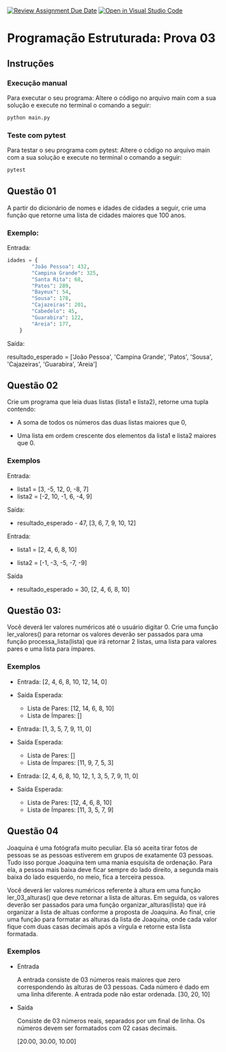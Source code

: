 [![Review Assignment Due Date](https://classroom.github.com/assets/deadline-readme-button-24ddc0f5d75046c5622901739e7c5dd533143b0c8e959d652212380cedb1ea36.svg)](https://classroom.github.com/a/eGmZTE9D)
[![Open in Visual Studio Code](https://classroom.github.com/assets/open-in-vscode-718a45dd9cf7e7f842a935f5ebbe5719a5e09af4491e668f4dbf3b35d5cca122.svg)](https://classroom.github.com/online_ide?assignment_repo_id=13084054&assignment_repo_type=AssignmentRepo)
# Programação Estruturada: Prova 03

## Instruções

### Execução manual

Para executar o seu programa: Altere o código no arquivo main com a sua solução e execute no terminal o comando a seguir:

```sh
python main.py
```

### Teste com pytest

Para testar o seu programa com pytest: Altere o código no arquivo main com a sua solução e execute no terminal o comando a seguir:

```sh
pytest
```

## Questão 01

A partir do dicionário de nomes e idades de cidades a seguir, crie uma função que retorne uma lista de cidades maiores que 100 anos.

### Exemplo:

Entrada:

```py
idades = {
        "João Pessoa": 432,
        "Campina Grande": 325,
        "Santa Rita": 68,
        "Patos": 289,
        "Bayeux": 54,
        "Sousa": 178,
        "Cajazeiras": 201,
        "Cabedelo": 45,
        "Guarabira": 122,
        "Areia": 177,
    }
```

Saída:

resultado_esperado = ['João Pessoa', 'Campina Grande', 'Patos', 'Sousa', 'Cajazeiras', 'Guarabira', 'Areia']


## Questão 02

Crie um programa que leia duas listas (lista1 e lista2), retorne uma tupla contendo: 

- A soma de todos os números das duas listas maiores que 0,

- Uma lista  em ordem crescente dos elementos da lista1 e lista2 maiores que 0.

### Exemplos

Entrada:

- lista1 = [3, -5, 12, 0, -8, 7]
- lista2 = [-2, 10, -1, 6, -4, 9]

Saída:

- resultado_esperado - 47, [3, 6, 7, 9, 10, 12]

Entrada:

- lista1 = [2, 4, 6, 8, 10]

- lista2 = [-1, -3, -5, -7, -9]

Saída

- resultado_esperado = 30, [2, 4, 6, 8, 10]

## Questão 03:

Você deverá ler valores numéricos até o usuário digitar 0. Crie uma função ler_valores() para retornar os valores deverão ser passados para uma função processa_lista(lista) que irá retornar 2 listas, uma lista para valores pares e uma lista para ímpares.

### Exemplos

- Entrada: [2, 4, 6, 8, 10, 12, 14, 0]

- Saída Esperada:

  - Lista de Pares: [12, 14, 6, 8, 10]
  - Lista de Ímpares: []

- Entrada: [1, 3, 5, 7, 9, 11, 0]
- Saída Esperada:

  - Lista de Pares: []
  - Lista de Ímpares: [11, 9, 7, 5, 3]

- Entrada: [2, 4, 6, 8, 10, 12, 1, 3, 5, 7, 9, 11, 0]
- Saída Esperada:
  - Lista de Pares: [12, 4, 6, 8, 10]
  - Lista de Ímpares: [11, 3, 5, 7, 9]

## Questão 04

Joaquina é uma fotógrafa muito peculiar. Ela só aceita tirar fotos de pessoas se as pessoas estiverem em grupos de exatamente 03 pessoas. Tudo isso porque Joaquina tem uma mania esquisita de ordenação. Para ela, a pessoa mais baixa deve ficar sempre do lado direito, a segunda mais baixa do lado esquerdo, no meio, fica a terceira pessoa.

Você deverá ler valores numéricos referente à altura em uma função ler_03_alturas() que deve retornar a lista de alturas. Em seguida, os valores deverão ser passados para uma função organizar_alturas(lista) que irá organizar a lista de altuas conforme a proposta de Joaquina. Ao final, crie uma função para formatar as alturas da lista de Joaquina, onde cada valor fique com duas casas decimais após a vírgula e retorne esta lista formatada.

### Exemplos

- Entrada

  A entrada consiste de 03 números reais maiores que zero correspondendo às alturas de 03 pessoas. Cada número é dado em uma linha diferente. A entrada pode não estar ordenada.
  [30, 20, 10]

- Saída

  Consiste de 03 números reais, separados por um final de linha. Os números devem ser formatados com 02 casas decimais.

  [20.00, 30.00, 10.00]
